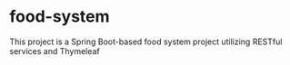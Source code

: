 # food-system
This project is a Spring Boot-based food system project utilizing RESTful services and Thymeleaf
